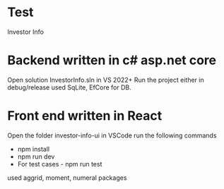 # Test
Investor Info

# Backend written in c# asp.net core

Open solution InvestorInfo.sln in VS 2022+
Run the project either in debug/release
used SqLite, EfCore for DB.


# Front end written in React
Open the folder investor-info-ui in VSCode
run the following commands
- npm install
- npm run dev
- For test cases - npm run test

used aggrid, moment, numeral packages



